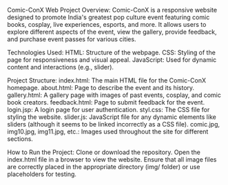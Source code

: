 Comic-ConX Web Project Overview:
Comic-ConX is a responsive website designed to promote India's greatest pop culture event featuring comic books, cosplay, live experiences, esports, and more. It allows users to explore different aspects of the event, view the gallery, provide feedback, and purchase event passes for various cities.

Technologies Used:
HTML: Structure of the webpage.
CSS: Styling of the page for responsiveness and visual appeal.
JavaScript: Used for dynamic content and interactions (e.g., slider).

Project Structure:
index.html: The main HTML file for the Comic-ConX homepage.
about.html: Page to describe the event and its history.
gallery.html: A gallery page with images of past events, cosplay, and comic book creators.
feedback.html: Page to submit feedback for the event.
login.jsp: A login page for user authentication.
styl.css: The CSS file for styling the website.
slider.js: JavaScript file for any dynamic elements like sliders (although it seems to be linked incorrectly as a CSS file).
comic.jpg, img10.jpg, img11.jpg, etc.: Images used throughout the site for different sections.

How to Run the Project:
Clone or download the repository.
Open the index.html file in a browser to view the website.
Ensure that all image files are correctly placed in the appropriate directory (img/ folder) or use placeholders for testing.
